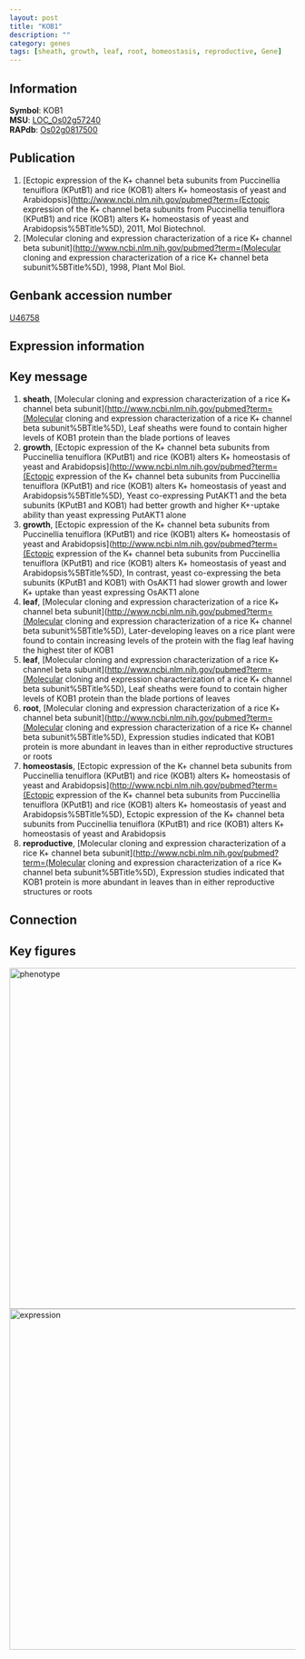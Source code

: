 ```yaml
---
layout: post
title: "KOB1"
description: ""
category: genes
tags: [sheath, growth, leaf, root, homeostasis, reproductive, Gene]
---
```


## Information
__Symbol__: KOB1  
__MSU__: [LOC_Os02g57240](http://rice.plantbiology.msu.edu/cgi-bin/ORF_infopage.cgi?orf=LOC_Os02g57240)  
__RAPdb__: [Os02g0817500](http://rapdb.dna.affrc.go.jp/viewer/gbrowse_details/irgsp1?name=Os02g0817500)  

## Publication
1. [Ectopic expression of the K+ channel beta subunits from Puccinellia tenuiflora (KPutB1) and rice (KOB1) alters K+ homeostasis of yeast and Arabidopsis](http://www.ncbi.nlm.nih.gov/pubmed?term=(Ectopic expression of the K+ channel beta subunits from Puccinellia tenuiflora (KPutB1) and rice (KOB1) alters K+ homeostasis of yeast and Arabidopsis%5BTitle%5D), 2011, Mol Biotechnol.
2. [Molecular cloning and expression characterization of a rice K+ channel beta subunit](http://www.ncbi.nlm.nih.gov/pubmed?term=(Molecular cloning and expression characterization of a rice K+ channel beta subunit%5BTitle%5D), 1998, Plant Mol Biol.

## Genbank accession number
[U46758](http://www.ncbi.nlm.nih.gov/nuccore/U46758)

## Expression information

## Key message
1. __sheath__, [Molecular cloning and expression characterization of a rice K+ channel beta subunit](http://www.ncbi.nlm.nih.gov/pubmed?term=(Molecular cloning and expression characterization of a rice K+ channel beta subunit%5BTitle%5D),  Leaf sheaths were found to contain higher levels of KOB1 protein than the blade portions of leaves
2. __growth__, [Ectopic expression of the K+ channel beta subunits from Puccinellia tenuiflora (KPutB1) and rice (KOB1) alters K+ homeostasis of yeast and Arabidopsis](http://www.ncbi.nlm.nih.gov/pubmed?term=(Ectopic expression of the K+ channel beta subunits from Puccinellia tenuiflora (KPutB1) and rice (KOB1) alters K+ homeostasis of yeast and Arabidopsis%5BTitle%5D),  Yeast co-expressing PutAKT1 and the beta subunits (KPutB1 and KOB1) had better growth and higher K+-uptake ability than yeast expressing PutAKT1 alone
3. __growth__, [Ectopic expression of the K+ channel beta subunits from Puccinellia tenuiflora (KPutB1) and rice (KOB1) alters K+ homeostasis of yeast and Arabidopsis](http://www.ncbi.nlm.nih.gov/pubmed?term=(Ectopic expression of the K+ channel beta subunits from Puccinellia tenuiflora (KPutB1) and rice (KOB1) alters K+ homeostasis of yeast and Arabidopsis%5BTitle%5D),  In contrast, yeast co-expressing the beta subunits (KPutB1 and KOB1) with OsAKT1 had slower growth and lower K+ uptake than yeast expressing OsAKT1 alone
4. __leaf__, [Molecular cloning and expression characterization of a rice K+ channel beta subunit](http://www.ncbi.nlm.nih.gov/pubmed?term=(Molecular cloning and expression characterization of a rice K+ channel beta subunit%5BTitle%5D),  Later-developing leaves on a rice plant were found to contain increasing levels of the protein with the flag leaf having the highest titer of KOB1
5. __leaf__, [Molecular cloning and expression characterization of a rice K+ channel beta subunit](http://www.ncbi.nlm.nih.gov/pubmed?term=(Molecular cloning and expression characterization of a rice K+ channel beta subunit%5BTitle%5D),  Leaf sheaths were found to contain higher levels of KOB1 protein than the blade portions of leaves
6. __root__, [Molecular cloning and expression characterization of a rice K+ channel beta subunit](http://www.ncbi.nlm.nih.gov/pubmed?term=(Molecular cloning and expression characterization of a rice K+ channel beta subunit%5BTitle%5D),  Expression studies indicated that KOB1 protein is more abundant in leaves than in either reproductive structures or roots
7. __homeostasis__, [Ectopic expression of the K+ channel beta subunits from Puccinellia tenuiflora (KPutB1) and rice (KOB1) alters K+ homeostasis of yeast and Arabidopsis](http://www.ncbi.nlm.nih.gov/pubmed?term=(Ectopic expression of the K+ channel beta subunits from Puccinellia tenuiflora (KPutB1) and rice (KOB1) alters K+ homeostasis of yeast and Arabidopsis%5BTitle%5D), Ectopic expression of the K+ channel beta subunits from Puccinellia tenuiflora (KPutB1) and rice (KOB1) alters K+ homeostasis of yeast and Arabidopsis
8. __reproductive__, [Molecular cloning and expression characterization of a rice K+ channel beta subunit](http://www.ncbi.nlm.nih.gov/pubmed?term=(Molecular cloning and expression characterization of a rice K+ channel beta subunit%5BTitle%5D),  Expression studies indicated that KOB1 protein is more abundant in leaves than in either reproductive structures or roots

## Connection

## Key figures
<img src="http://ricencode.github.io/images/KOB1.pheno.png" alt="phenotype"  style="width: 600px;"/>

<img src="http://ricencode.github.io/images/KOB1.exp.png" alt="expression"  style="width: 600px;"/>


